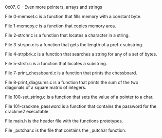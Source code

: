 

0x07. C - Even more pointers, arrays and strings

File 0-memset.c is a function that fills memory with a constant byte.

File 1-memcpy.c is a function that copies memory area.

File 2-strchr.c is a function that locates a character in a string.

File 3-strspn.c is a function that gets the length of a prefix substring.

File 4-strpbrk.c is a function that searches a string for any of a set of bytes.

File 5-strstr.c is a function that locates a substring.

File 7-print_chessboard.c is a function that prints the chessboard.

File 8-print_diagsums.c is a function that prints the sum of the two diagonals of a square matrix of integers.

File 100-set_string.c is a function that sets the value of a pointer to a char.

File 101-crackme_password is a function that contains the password for the crackme2 executable.

File main.h is the header file with the functions prototypes.

File _putchar.c is the file that contains the _putchar function.

